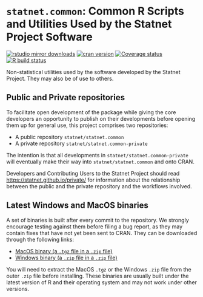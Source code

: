 # `statnet.common`: Common R Scripts and Utilities Used by the Statnet Project Software

[![rstudio mirror downloads](https://cranlogs.r-pkg.org/badges/statnet.common?color=2ED968)](https://cranlogs.r-pkg.org/)
[![cran version](https://www.r-pkg.org/badges/version/statnet.common)](https://cran.r-project.org/package=statnet.common)
[![Coverage status](https://codecov.io/gh/statnet/statnet.common/branch/master/graph/badge.svg)](https://codecov.io/github/statnet/statnet.common?branch=master)
[![R build status](https://github.com/statnet/statnet.common/workflows/R-CMD-check/badge.svg)](https://github.com/statnet/statnet.common/actions)

Non-statistical utilities used by the software developed by the Statnet Project. They may also be of use to others.

## Public and Private repositories

To facilitate open development of the package while giving the core developers an opportunity to publish on their developments before opening them up for general use, this project comprises two repositories:
* A public repository `statnet/statnet.common`
* A private repository `statnet/statnet.common-private`

The intention is that all developments in `statnet/statnet.common-private` will eventually make their way into `statnet/statnet.common` and onto CRAN.

Developers and Contributing Users to the Statnet Project should read https://statnet.github.io/private/ for information about the relationship between the public and the private repository and the workflows involved.

## Latest Windows and MacOS binaries

A set of binaries is built after every commit to the repository. We strongly encourage testing against them before filing a bug report, as they may contain fixes that have not yet been sent to CRAN. They can be downloaded through the following links:

* [MacOS binary (a `.tgz` file in a `.zip` file)](https://nightly.link/statnet/statnet.common/workflows/R-CMD-check.yaml/master/macOS-rrelease-binaries.zip)
* [Windows binary (a `.zip` file in a `.zip` file)](https://nightly.link/statnet/statnet.common/workflows/R-CMD-check.yaml/master/Windows-rrelease-binaries.zip)

You will need to extract the MacOS `.tgz` or the Windows `.zip` file from the outer `.zip` file before installing. These binaries are usually built under the latest version of R and their operating system and may not work under other versions.
